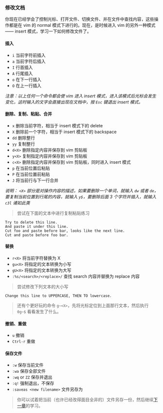 ### 修改文档
你现在已经学会了控制光标、打开文件、切换文件、并在文件中查找内容，这些操作都是在 vim 的 normal 模式下进行的。现在，是时候进入 vim 的另外一种模式 —— insert 模式，学习一下如何修改文件了。

#### 插入
- ```i``` 当前字符前插入
- ```a``` 当前字符后插入
- ```I``` 行首插入
- ```A``` 行尾插入
- ```o``` 在下一行插入
- ```O``` 在上一行插入

_注意：以上任何一个命令都会使 vim 进入 insert 模式，进入该模式后光标会发生变化，这时输入的文字会直接出现在文档中，按 ```Esc``` 键退出 insert 模式。_

#### 删除、复制、粘贴、合并
- ```x``` 删除当前字符，相当于 insert 模式下的 delete
- ```X``` 删除前一个字符，相当于 insert 模式下的 backspace
- ```dd``` 删除整行
- ```yy``` 复制整行
- ```d<X>``` 删除指定内容并保存到 vim 剪贴板
- ```y<X>``` 复制指定内容并保存到 vim 剪贴板
- ```c<X>``` 删除指定内容并保存到 vim 剪贴板，同时进入 insert 模式
- ```p``` 在当前位置后粘贴
- ```P``` 在当前位置前粘贴
- ```J``` 将当前行与下一行合并

_说明： ```<X>``` 部分是对操作内容的描述，如果要删除一个单词，就输入 ```dw``` 或者 ```de```，要复制当前位置到行尾的内容，就输入 ```y$```，要删除后面 3 个字符并插入，就输入 ```c3l``` 诸如此类_

> 尝试在下面的文本中进行复制粘贴练习

```
Try to delete this line.
And paste it under this line.
Cut foo and paste before bar, looks like the next line.
Cut and paste before foo bar.
```

#### 替换
- ```r<X>``` 将当前字符替换为 X
- ```gu<X>``` 将指定的文本转换为小写
- ```gU<X>``` 将指定的文本转换为大写
- ```:%s/<search>/<replace>/``` 查找 search 内容并替换为 replace 内容

> 尝试修改下列文本的大小写

```
Change this line to UPPERCASE, THEN TO lowercase.
```

> 还有个更好玩的命令 ```g~<X>```，先将光标定位到上面那行文本，然后执行 ```0g~$``` 看看发生了什么。

#### 撤销、重做
- ```u``` 撤销
- ```Ctrl-r``` 重做

#### 保存文件
- ```:w``` 保存当前文件
- ```:wa``` 保存全部文件
- ```:wq``` or ```ZZ``` 保存并退出
- ```:q!``` 强制退出，不保存
- ```:saveas <new filename>``` 文件另存为

> 你可以试着把当前（也许已经改得面目全非的）文件另存一份，然后继续[下一章](file-four.md)的学习。
